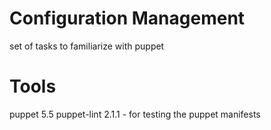 # Configuration Management

set of tasks to familiarize with puppet

# Tools
puppet 5.5
puppet-lint 2.1.1 - for testing the puppet manifests
